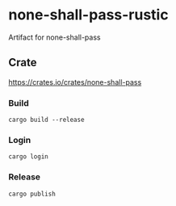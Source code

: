 # none-shall-pass-rustic
Artifact for none-shall-pass

## Crate
https://crates.io/crates/none-shall-pass

### Build
```shell
cargo build --release
```

### Login
```shell
cargo login
```

### Release
```shell
cargo publish
```

